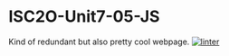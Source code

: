 # ISC2O-Unit7-05-JS
Kind of redundant but also pretty cool webpage.
[![linter](https://github.com/Alexander-Ignacio/ISC2O-Unit7-05-JS/workflows/linter/badge.svg)](https://github.com/marketplace/actions/super-linter)
